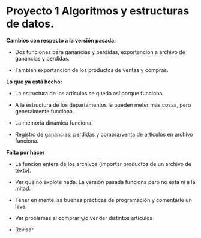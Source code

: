 # Proyecto 1 Algoritmos y estructuras de datos.

**Cambios con respecto a la versión pasada:**

- Dos funciones para ganancias y perdidas, exportancion a archivo de ganancias y perdidas.

- Tambien exportancion de los productos de ventas y compras.


**Lo que ya está hecho:**

- La estructura de los artículos se queda así porque funciona.

- A la estructura de los departamentos le pueden meter más cosas, pero generalmente funciona.

- La memoria dinámica funciona.

- Registro de ganancias, perdidas y compra/venta de articulos en archivo funciona.


**Falta por hacer**

- La función entera de los archivos (importar productos de un archivo de texto).

- Ver que no explote nada. La versión pasada funciona pero no está ni a la mitad.

- Tener en mente las buenas prácticas de programación y comentarle un leve.

- Ver problemas al comprar y/o vender distintos articulos

- Revisar 
